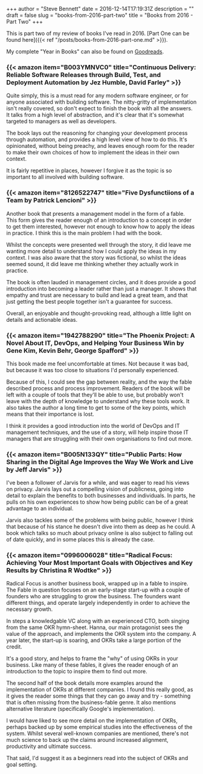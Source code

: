 +++
author = "Steve Bennett"
date = 2016-12-14T17:19:31Z
description = ""
draft = false
slug = "books-from-2016-part-two"
title = "Books from 2016 - Part Two"
+++

This is part two of my review of books I've read in 2016. [Part One can be found here]({{< ref "/posts/books-from-2016-part-one.md" >}}).

My complete "Year in Books" can also be found on [Goodreads](https://www.goodreads.com/user/year_in_books/2016/6021936).

### {{< amazon item="B003YMNVC0" title="Continuous Delivery: Reliable Software Releases through Build, Test, and Deployment Automation by Jez Humble, David Farley" >}}

Quite simply, this is a must read for any modern software engineer, or for anyone associated with building software. The nitty-gritty of implementation isn't really covered, so don't expect to finish the book with all the answers. It talks from a high level of abstraction, and it's clear that it's somewhat targeted to managers as well as developers.

The book lays out the reasoning for changing your development process through automation, and provides a high level view of how to do this. It's opinionated, without being preachy, and leaves enough room for the reader to make their own choices of how to implement the ideas in their own context.

It is fairly repetitive in places, however I forgive it as the topic is so important to all involved with building software.

### {{< amazon item="8126522747" title="Five Dysfunctiions of a Team by Patrick Lencioni" >}}

Another book that presents a management model in the form of a fable. This form gives the reader enough of an introduction to a concept in order to get them interested, however not enough to know how to apply the ideas in practice. I think this is the main problem I had with the book.

Whilst the concepts were presented well through the story, it did leave me wanting more detail to understand how I could apply the ideas in my context. I was also aware that the story was fictional, so whilst the ideas seemed sound, it did leave me thinking whether they actually work in practice.

The book is often lauded in management circles, and it does provide a good introduction into becoming a leader rather than just a manager. It shows that empathy and trust are necessary to build and lead a great team, and that just getting the best people together isn't a guarantee for success.

Overall, an enjoyable and thought-provoking read, although a little light on details and actionable ideas.

### {{< amazon item="1942788290" title="The Phoenix Project: A Novel About IT, DevOps, and Helping Your Business Win by Gene Kim, Kevin Behr, George Spafford" >}}

This book made me feel uncomfortable at times. Not because it was bad, but because it was too close to situations I'd personally experienced.

Because of this, I could see the gap between reality, and the way the fable described process and process improvement. Readers of the book will be left with a couple of tools that they'll be able to use, but probably won't leave with the depth of knowledge to understand why these tools work. It also takes the author a long time to get to some of the key points, which means that their importance is lost.

I think it provides a good introduction into the world of DevOps and IT management techniques, and the use of a story, will help inspire those IT managers that are struggling with their own organisations to find out more.

### {{< amazon item="B005N133QY" title="Public Parts: How Sharing in the Digital Age Improves the Way We Work and Live by Jeff Jarvis" >}}

I've been a follower of Jarvis for a while, and was eager to read his views on privacy. Jarvis lays out a compelling vision of publicness, going into detail to explain the benefits to both businesses and individuals. In parts, he pulls on his own experiences to show how being public can be of a great advantage to an individual.

Jarvis also tackles some of the problems with being public, however I think that because of his stance he doesn't dive into them as deep as he could. A book which talks so much about privacy online is also subject to falling out of date quickly, and in some places this is already the case.

### {{< amazon item="0996006028" title="Radical Focus: Achieving Your Most Important Goals with Objectives and Key Results by Christina R Wodtke" >}}

Radical Focus is another business book, wrapped up in a fable to inspire. The Fable in question focuses on an early-stage start-up with a couple of founders who are struggling to grow the business. The founders want different things, and operate largely independently in order to achieve the necessary growth.

In steps a knowledgable VC along with an experienced CTO, both singing from the same OKR hymn-sheet. Hanna, our main protagonist sees the value of the approach, and implements the OKR system into the company. A year later, the start-up is soaring, and OKRs take a large portion of the credit.

It's a good story, and helps to frame the "why" of using OKRs in your business. Like many of these fables, it gives the reader enough of an introduction to the topic to inspire them to find out more.

The second half of the book details more examples around the implementation of OKRs at different companies. I found this really good, as it gives the reader some things that they can go away and try - something that is often missing from the business-fable genre. It also mentions alternative literature (specifically Google's implementation).

I would have liked to see more detail on the implementation of OKRs, perhaps backed up by some empirical studies into the effectiveness of the system. Whilst several well-known companies are mentioned, there's not much science to back up the claims around increased alignment, productivity and ultimate success.

That said, I'd suggest it as a beginners read into the subject of OKRs and goal setting.
